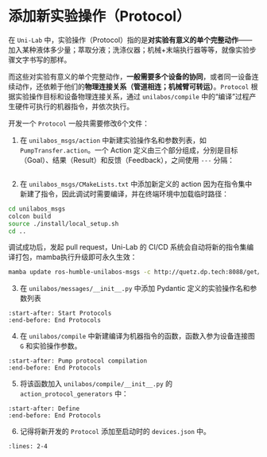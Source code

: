 # 添加新实验操作（Protocol）

在 `Uni-Lab` 中，实验操作（Protocol）指的是**对实验有意义的单个完整动作**——加入某种液体多少量；萃取分液；洗涤仪器；机械+末端执行器等等，就像实验步骤文字书写的那样。

而这些对实验有意义的单个完整动作，**一般需要多个设备的协同**，或者同一设备连续动作，还依赖于他们的**物理连接关系（管道相连；机械臂可转运）**。`Protocol` 根据实验操作目标和设备物理连接关系，通过 `unilabos/compile` 中的“编译”过程产生硬件可执行的机器指令，并依次执行。

开发一个 `Protocol` 一般共需要修改6个文件：

1. 在 `unilabos_msgs/action` 中新建实验操作名和参数列表，如 `PumpTransfer.action`。一个 Action 定义由三个部分组成，分别是目标（Goal）、结果（Result）和反馈（Feedback），之间使用 `---` 分隔：

```{literalinclude} ../../unilabos_msgs/action/PumpTransfer.action
```

2. 在 `unilabos_msgs/CMakeLists.txt` 中添加新定义的 action
因为在指令集中新建了指令，因此调试时需要编译，并在终端环境中加载临时路径：
```bash
cd unilabos_msgs
colcon build
source ./install/local_setup.sh
cd ..
```

调试成功后，发起 pull request，Uni-Lab 的 CI/CD 系统会自动将新的指令集编译打包，mamba执行升级即可永久生效：

```bash
mamba update ros-humble-unilabos-msgs -c http://quetz.dp.tech:8088/get/unilab -c robostack-humble -c robostack-staging
```

3. 在 `unilabos/messages/__init__.py` 中添加 Pydantic 定义的实验操作名和参数列表
```{literalinclude} ../../unilabos/messages/__init__.py
:start-after: Start Protocols
:end-before: End Protocols
```

4. 在 `unilabos/compile` 中新建编译为机器指令的函数，函数入参为设备连接图 `G` 和实验操作参数。
```{literalinclude} ../../unilabos/compile/pump_protocol.py
:start-after: Pump protocol compilation
:end-before: End Protocols
```

5. 将该函数加入 `unilabos/compile/__init__.py` 的 `action_protocol_generators` 中：
```{literalinclude} ../../unilabos/compile/__init__.py
:start-after: Define
:end-before: End Protocols
```

6. 记得将新开发的 `Protocol` 添加至启动时的 `devices.json` 中。
```{literalinclude} ../../devices.json
:lines: 2-4
```
